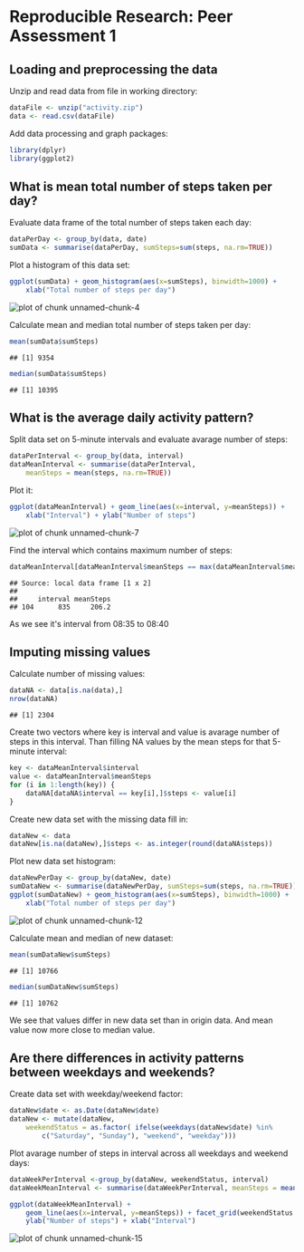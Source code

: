 # Reproducible Research: Peer Assessment 1


## Loading and preprocessing the data

Unzip and read data from file in working directory:


```r
dataFile <- unzip("activity.zip")
data <- read.csv(dataFile)
```

Add data processing and graph packages:


```r
library(dplyr)
library(ggplot2)
```

## What is mean total number of steps taken per day?

Evaluate data frame of the total number of steps taken each day:


```r
dataPerDay <- group_by(data, date)
sumData <- summarise(dataPerDay, sumSteps=sum(steps, na.rm=TRUE))
```

Plot a histogram of this data set:


```r
ggplot(sumData) + geom_histogram(aes(x=sumSteps), binwidth=1000) + 
    xlab("Total number of steps per day")
```

![plot of chunk unnamed-chunk-4](figure/unnamed-chunk-4.png) 

Calculate mean and median total number of steps taken per day:


```r
mean(sumData$sumSteps)
```

```
## [1] 9354
```

```r
median(sumData$sumSteps)
```

```
## [1] 10395
```

## What is the average daily activity pattern?

Split data set on 5-minute intervals and evaluate avarage number of steps:


```r
dataPerInterval <- group_by(data, interval)
dataMeanInterval <- summarise(dataPerInterval, 
    meanSteps = mean(steps, na.rm=TRUE))
```

Plot it:


```r
ggplot(dataMeanInterval) + geom_line(aes(x=interval, y=meanSteps)) + 
    xlab("Interval") + ylab("Number of steps")
```

![plot of chunk unnamed-chunk-7](figure/unnamed-chunk-7.png) 

Find the interval which contains maximum number of steps:


```r
dataMeanInterval[dataMeanInterval$meanSteps == max(dataMeanInterval$meanSteps),]
```

```
## Source: local data frame [1 x 2]
## 
##     interval meanSteps
## 104      835     206.2
```

As we see it's interval from 08:35 to 08:40

## Imputing missing values

Calculate number of missing values:


```r
dataNA <- data[is.na(data),]
nrow(dataNA)
```

```
## [1] 2304
```

Create two vectors where key is interval and value is avarage number of steps
in this interval. Than filling NA values by the mean steps for that 5-minute
interval:


```r
key <- dataMeanInterval$interval
value <- dataMeanInterval$meanSteps
for (i in 1:length(key)) {
    dataNA[dataNA$interval == key[i],]$steps <- value[i]
}
```

Create new data set with the missing data fill in:


```r
dataNew <- data
dataNew[is.na(dataNew),]$steps <- as.integer(round(dataNA$steps))
```

Plot new data set histogram:


```r
dataNewPerDay <- group_by(dataNew, date)
sumDataNew <- summarise(dataNewPerDay, sumSteps=sum(steps, na.rm=TRUE))
ggplot(sumDataNew) + geom_histogram(aes(x=sumSteps), binwidth=1000) + 
    xlab("Total number of steps per day")
```

![plot of chunk unnamed-chunk-12](figure/unnamed-chunk-12.png) 

Calculate mean and median of new dataset:


```r
mean(sumDataNew$sumSteps)
```

```
## [1] 10766
```

```r
median(sumDataNew$sumSteps)
```

```
## [1] 10762
```

We see that values differ in new data set than in origin data. 
And mean value now more close to median value.

## Are there differences in activity patterns between weekdays and weekends?

Create data set with weekday/weekend factor:

```r
dataNew$date <- as.Date(dataNew$date)
dataNew <- mutate(dataNew,
    weekendStatus = as.factor( ifelse(weekdays(dataNew$date) %in% 
        c("Saturday", "Sunday"), "weekend", "weekday")))
```

Plot avarage number of steps in interval across all weekdays and
weekend days:


```r
dataWeekPerInterval <-group_by(dataNew, weekendStatus, interval)
dataWeekMeanInterval <- summarise(dataWeekPerInterval, meanSteps = mean(steps))

ggplot(dataWeekMeanInterval) + 
    geom_line(aes(x=interval, y=meanSteps)) + facet_grid(weekendStatus ~ .) + 
    ylab("Number of steps") + xlab("Interval")
```

![plot of chunk unnamed-chunk-15](figure/unnamed-chunk-15.png) 
